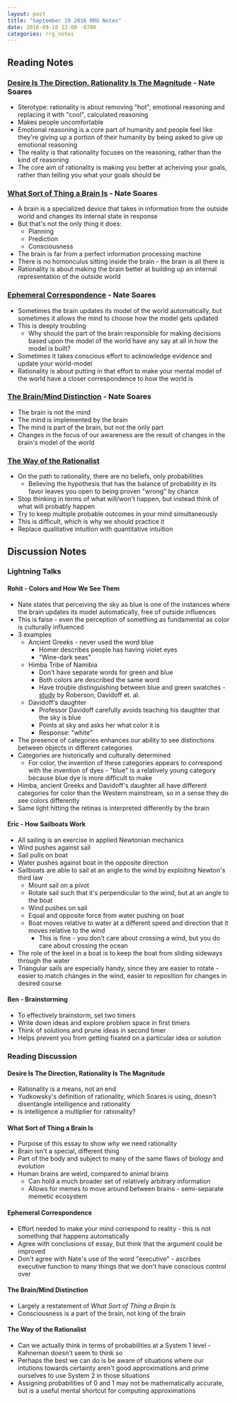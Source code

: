 ```yaml
---
layout: post
title: "September 19 2016 RRG Notes"
date: 2016-09-18 22:00 -0700
categories: rrg_notes
---
```

## Reading Notes

### [Desire Is The Direction, Rationality Is The Magnitude](http://mindingourway.com/desire-is-the-direction-rationality-is-the-magnitude/) - Nate Soares

* Sterotype: rationality is about removing "hot", emotional reasoning and replacing it with "cool", calculated reasoning
* Makes people uncomfortable
* Emotional reasoning is a core part of humanity and people feel like they're giving up a portion of their humanity by being asked to give up emotional reasoning
* The reality is that rationality focuses on the reasoning, rather than the kind of reasoning
* The core aim of rationality is making you better at acheiving your goals, rather than telling you what your goals should be

### [What Sort of Thing a Brain Is](http://mindingourway.com/what-sort-of-thing-a-brain-is/) - Nate Soares

* A brain is a specialized device that takes in information from the outside world and changes its internal state in response
* But that's not the only thing it does:
  * Planning
  * Prediction
  * Consciousness
* The brain is far from a perfect information processing machine
* There is no homonculus sitting inside the brain - the brain is all there is
* Rationality is about making the brain better at building up an internal representation of the outside world

### [Ephemeral Correspondence](http://mindingourway.com/ephemeral-correspondance/) - Nate Soares

* Sometimes the brain updates its model of the world automatically, but sometimes it allows the mind to choose how the model gets updated
* This is deeply troubling
  * Why should the part of the brain responsible for making decisions based upon the model of the world have any say at all in how the model is built?
* Sometimes it takes conscious effort to acknowledge evidence and update your world-model
* Rationality is about putting in that effort to make your mental model of the world have a closer correspondence to how the world is

### [The Brain/Mind Distinction](http://mindingourway.com/the-brainmind-distinction/) - Nate Soares

* The brain is not the mind
* The mind is implemented by the brain 
* The mind is part of the brain, but not the only part
* Changes in the focus of our awareness are the result of changes in the brain's model of the world 

### [The Way of the Rationalist](http://mindingourway.com/the-way-of-the-rationalist/)

* On the path to rationality, there are no beliefs, only probabilities
  * Believing the hypothesis that has the balance of probability in its favor leaves you open to being proven "wrong" by chance
* Stop thinking in terms of what will/won't happen, but instead think of what will probably happen
* Try to keep multiple probable outcomes in your mind simultaneously
* This is difficult, which is why we should practice it
* Replace qualitative intuition with quantitative intuition




## Discussion Notes

### Lightning Talks

#### Rohit - Colors and How We See Them
* Nate states that perceiving the sky as blue is one of the instances where the brain updates its model automatically, free of outside influences
* This is false - even the perception of something as fundamental as color is culturally influenced
* 3 examples
  * Ancient Greeks - never used the word blue 
    * Homer describes people has having violet eyes
    * "Wine-dark seas"
  * Himba Tribe of Namibia
    * Don't have separate words for green and blue
    * Both colors are described the same word
    * Have trouble distinguishing between blue and green swatches - [study](http://research.gold.ac.uk/5673/1/PSY_davidoff-robertson-color-categories_2005.pdf) by Roberson, Davidoff et. al.
  * Davidoff's daughter
    * Professor Davidoff carefully avoids teaching his daughter that the sky is blue
    * Points at sky and asks her what color it is
    * Response: "white"
* The presence of categories enhances our ability to see distinctions between objects in different categories
* Categories are historically and culturally determined
  * For color, the invention of these categories appears to correspond with the invention of dyes - "blue" is a relatively young category because blue dye is more difficult to make
* Himba, ancient Greeks and Davidoff's daughter all have different categories for color than the Western mainstream, so in a sense they do see colors differently
* Same light hitting the retinas is interpreted differently by the brain

#### Eric - How Sailboats Work
* All sailing is an exercise in applied Newtonian mechanics
* Wind pushes against sail
* Sail pulls on boat
* Water pushes against boat in the opposite direction
* Sailboats are able to sail at an angle to the wind by exploiting Newton's third law
  * Mount sail on a pivot
  * Rotate sail such that it's perpendicular to the wind, but at an angle to the boat
  * Wind pushes on sail
  * Equal and opposite force from water pushing on boat
  * Boat moves relative to water at a different speed and direction that it moves relative to the wind
    * This is fine - you don't care about crossing a wind, but you do care about crossing the ocean
* The role of the keel in a boat is to keep the boat from sliding sideways through the water 
* Triangular sails are especially handy, since they are easier to rotate - easier to match changes in the wind, easier to reposition for changes in desired course

#### Ben - Brainstorming 
* To effectively brainstorm, set two timers
* Write down ideas and explore problem space in first timers
* Think of solutions and prune ideas in second timer
* Helps prevent you from getting fixated on a particular idea or solution

### Reading Discussion

#### Desire Is The Direction, Rationality Is The Magnitude
* Rationality is a means, not an end
* Yudkowsky's definition of rationality, which Soares is using, doesn't disentangle intelligence and rationality
* Is intelligence a multiplier for rationality?

#### What Sort of Thing a Brain Is
* Purpose of this essay to show _why_ we need rationality
* Brain isn't a special, different thing
* Part of the body and subject to many of the same flaws of biology and evolution
* Human brains are weird, compared to animal brains
  * Can hold a much broader set of relatively arbitrary information
  * Allows for memes to move around between brains - semi-separate memetic ecosystem

#### Ephemeral Correspondence
* Effort needed to make your mind correspond to reality - this is not something that happens automatically
* Agree with conclusions of essay, but think that the argument could be improved
* Don't agree with Nate's use of the word "executive" - ascribes executive function to many things that we don't have conscious control over

#### The Brain/Mind Distinction
* Largely a restatement of _What Sort of Thing a Brain Is_
* Consciousness is a part of the brain, not king of the brain

#### The Way of the Rationalist
* Can we actually think in terms of probabilities at a System 1 level - Kahneman doesn't seem to think so
* Perhaps the best we can do is be aware of situations where our intutions towards certainty aren't good approximations and prime ourselves to use System 2 in those situations
* Assigning probabilities of 0 and 1 may not be mathematically accurate, but is a useful mental shortcut for computing approximations 